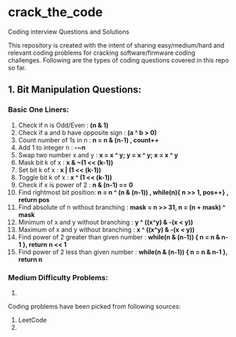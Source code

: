 # crack_the_code
Coding interview Questions and Solutions

This repository is created with the intent of sharing easy/medium/hard and relevant coding problems for cracking software/firmware coding challenges. Following are the types of coding questions covered in this repo so far.

## 1. Bit Manipulation Questions:
  ### Basic One Liners:
  1. Check if n is Odd/Even : **(n & 1)**
  2. Check if a and b have opposite sign : **(a ^ b > 0)**
  3. Count number of 1s in n :  **n = n & (n-1) , count++**
  4. Add 1 to integer n : **-~n**
  5. Swap two number x and y : **x = x ^ y; y = x ^ y; x = x ^ y**
  6. Mask bit k of x : **x & ~(1 << (k-1))**
  7. Set  bit k of x : **x | (1 << (k-1))**
  8. Toggle bit k of x : **x ^ (1 << (k-1))**
  9. Check if x is power of 2 : **n & (n-1) == 0**
  10. Find rightmost bit position: **n = n ^ (n & (n-1)) , while(n){ n >> 1, pos++} , return pos**
  11. Find absolute of n without branching : **mask = n >> 31, n = (n + mask) ^ mask**
  12. Minimum of x and y without branching : **y ^ ((x^y) & -(x < y))**
  13. Maximum of x and y without branching : **x ^ ((x^y) & -(x < y))**
  14. Find power of 2 greater than given number : **while(n & (n-1)) { n = n & n-1 }, return n << 1**
  15. Find power of 2 less than given number : **while(n & (n-1)) { n = n & n-1 }, return n**
  
 ### Medium Difficulty Problems:   
  1. 
     


Coding problems have been picked from following sources:

1. LeetCode
2. 

